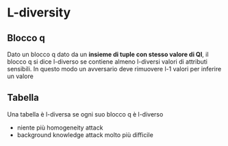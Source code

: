 # L-diversity

## Blocco q

Dato un blocco q dato da un **insieme di tuple con stesso valore di QI**, il blocco q si dice l-diverso se contiene almeno l-diversi valori di attributi sensibili. In questo modo un avversario deve rimuovere l-1 valori per inferire un valore

## Tabella

Una tabella è l-diversa se ogni suo blocco q è l-diverso
- niente più homogeneity attack
- background knowledge attack molto più difficile